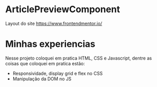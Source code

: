 # ArticlePreviewComponent

Layout do site https://www.frontendmentor.io/

# Minhas experiencias
Nesse projeto coloquei em pratica HTML, CSS e Javascript, dentre as coisas que coloquei em pratica estão:
 - Responsividade, display grid e flex no CSS
 - Manipulação da DOM no JS  
